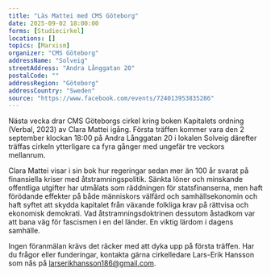 ```yaml
---
title: "Läs Mattei med CMS Göteborg"
date: 2025-09-02 18:00:00
forms: [Studiecirkel]
locations: []
topics: [Marxism]
organizer: "CMS Göteborg"
addressName: "Solveig"
streetAddress: "Andra Långgatan 20"
postalCode: ""
addressRegion: "Göteborg"
addressCountry: "Sweden"
source: "https://www.facebook.com/events/724013953835286"
--- 
```

Nästa vecka drar CMS Göteborgs cirkel kring boken Kapitalets ordning (Verbal, 2023) av Clara Mattei igång. Första träffen kommer vara den 2 september klockan 18:00 på Andra Långgatan 20 i lokalen Solveig därefter träffas cirkeln ytterligare ca fyra gånger med ungefär tre veckors mellanrum.

Clara Mattei visar i sin bok hur regeringar sedan mer än 100 år svarat på finansiella kriser med åtstramningspolitik. Sänkta löner och minskande offentliga utgifter har utmålats som räddningen för statsfinanserna, men haft förödande effekter på både människors välfärd och samhällsekonomin och haft syftet att skydda kapitalet från växande folkliga krav på rättvisa och ekonomisk demokrati. Vad åtstramningsdoktrinen dessutom åstadkom var att bana väg för fascismen i en del länder. En viktig lärdom i dagens samhälle.

Ingen föranmälan krävs det räcker med att dyka upp på första träffen. Har du frågor eller funderingar, kontakta gärna cirkelledare Lars-Erik Hansson som nås på larserikhansson186@gmail.com.
